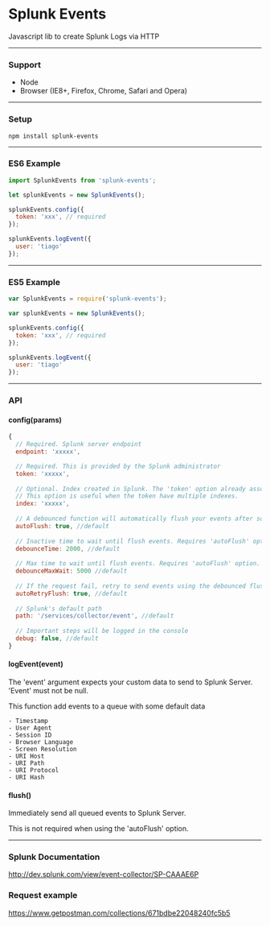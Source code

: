 # Splunk Events

Javascript lib to create Splunk Logs via HTTP

-------
### Support

- Node
- Browser (IE8+, Firefox, Chrome, Safari and Opera)

-------
### Setup

```npm install splunk-events```

-------
### ES6 Example

```javascript
import SplunkEvents from 'splunk-events';

let splunkEvents = new SplunkEvents();

splunkEvents.config({
  token: 'xxx', // required
});

splunkEvents.logEvent({
  user: 'tiago'
});
```

-------
### ES5 Example

```javascript
var SplunkEvents = require('splunk-events');

var splunkEvents = new SplunkEvents();

splunkEvents.config({
  token: 'xxx', // required
});

splunkEvents.logEvent({
  user: 'tiago'
});
```

-------
### API


#### config(params)
```javascript
{
  // Required. Splunk server endpoint
  endpoint: 'xxxxx',

  // Required. This is provided by the Splunk administrator
  token: 'xxxxx',
  
  // Optional. Index created in Splunk. The 'token' option already associates the index info. 
  // This option is useful when the token have multiple indexes.
  index: 'xxxxx',
  
  // A debounced function will automatically flush your events after some time
  autoFlush: true, //default
  
  // Inactive time to wait until flush events. Requires 'autoFlush' option.
  debounceTime: 2000, //default
  
  // Max time to wait until flush events. Requires 'autoFlush' option.
  debounceMaxWait: 5000 //default
  
  // If the request fail, retry to send events using the debounced flush function 
  autoRetryFlush: true, //default
  
  // Splunk's default path
  path: '/services/collector/event', //default
  
  // Important steps will be logged in the console
  debug: false, //default
}
```

#### logEvent(event)

The 'event' argument expects your custom data to send to Splunk Server. 'Event' must not be null.

This function add events to a queue with some default data
```
- Timestamp
- User Agent
- Session ID
- Browser Language
- Screen Resolution
- URI Host
- URI Path
- URI Protocol
- URI Hash
```

#### flush()

Immediately send all queued events to Splunk Server.

This is not required when using the 'autoFlush' option.


-------
### Splunk Documentation
http://dev.splunk.com/view/event-collector/SP-CAAAE6P

### Request example
https://www.getpostman.com/collections/671bdbe22048240fc5b5
